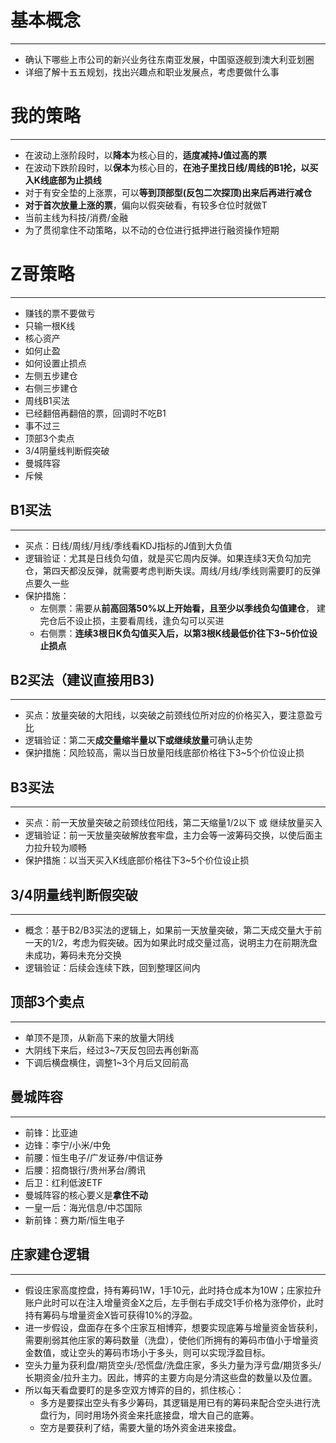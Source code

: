 # 基本概念
---
- 确认下哪些上市公司的新兴业务往东南亚发展，中国驱逐舰到澳大利亚划圈
- 详细了解十五五规划，找出兴趣点和职业发展点，考虑要做什么事

# 我的策略
---
- 在波动上涨阶段时，以**降本**为核心目的，**适度减持J值过高的票**
- 在波动下跌阶段时，以**保本**为核心目的，**在池子里找日线/周线的B1抡，以买入K线底部为止损线**
- 对于有安全垫的上涨票，可以**等到顶部型(反包二次探顶)出来后再进行减仓**
- **对于首次放量上涨的票**，偏向以假突破看，有较多仓位时就做T
- 当前主线为科技/消费/金融
- 为了贯彻拿住不动策略，以不动的仓位进行抵押进行融资操作短期
# Z哥策略
---
- 赚钱的票不要做亏
- 只输一根K线
- 核心资产
- 如何止盈
- 如何设置止损点
- 左侧五步建仓
- 右侧三步建仓
- 周线B1买法
- 已经翻倍再翻倍的票，回调时不吃B1
- 事不过三
- 顶部3个卖点
- 3/4阴量线判断假突破
- 曼城阵容
- 斥候
## B1买法
---
- 买点：日线/周线/月线/季线看KDJ指标的J值到大负值
- 逻辑验证：尤其是日线负勾值，就是买它周内反弹。如果连续3天负勾加完仓，第四天都没反弹，就需要考虑判断失误。周线/月线/季线则需要盯的反弹点要久一些
- 保护措施：
	- 左侧票：需要从**前高回落50%以上开始看，且至少以季线负勾值建仓**， 建完仓后不设止损，主要看周线，逢负勾可以买进
	- 右侧票：**连续3根日K负勾值买入后，以第3根K线最低价往下3~5价位设止损点**

## B2买法（建议直接用B3)
---
- 买点：放量突破的大阳线，以突破之前颈线位所对应的价格买入，要注意盈亏比
- 逻辑验证：第二天**成交量缩半量以下或继续放量**可确认走势
- 保护措施：风险较高，需以当日放量阳线底部价格往下3~5个价位设止损

## B3买法
---
- 买点：前一天放量突破之前颈线位阳线，第二天缩量1/2以下 或 继续放量买入
- 逻辑验证：前一天放量突破解放套牢盘，主力会等一波筹码交换，以使后面主力拉升较为顺畅
- 保护措施：以当天买入K线底部价格往下3~5个价位设止损

## 3/4阴量线判断假突破
---
- 概念：基于B2/B3买法的逻辑上，如果前一天放量突破，第二天成交量大于前一天的1/2，考虑为假突破。因为如果此时成交量过高，说明主力在前期洗盘未成功，筹码未充分交换
- 逻辑验证：后续会连续下跌，回到整理区间内

## 顶部3个卖点
---
- 单顶不是顶，从新高下来的放量大阴线
- 大阴线下来后，经过3~7天反包回去再创新高
- 下调后横盘横住，调整1~3个月后又回前高

## 曼城阵容
---
- 前锋：比亚迪
- 边锋：李宁/小米/中免
- 前腰：恒生电子/广发证券/中信证券
- 后腰：招商银行/贵州茅台/腾讯
- 后卫：红利低波ETF
- 曼城阵容的核心要义是**拿住不动**
- 一皇一后：海光信息/中芯国际
- 新前锋：赛力斯/恒生电子
## 庄家建仓逻辑
---
- 假设庄家高度控盘，持有筹码1W，1手10元，此时持仓成本为10W；庄家拉升账户此时可以在注入增量资金X之后，左手倒右手成交1手价格为涨停价，此时持有筹码与增量资金X皆可获得10%的浮盈。
- 进一步假设，盘面存在多个庄家互相博弈，想要实现底筹与增量资金皆获利，需要削弱其他庄家的筹码数量（洗盘），使他们所拥有的筹码市值小于增量资金数值，或让空头的筹码市场小于多头，则可以实现浮盈目标。
- 空头力量为获利盘/期货空头/恐慌盘/洗盘庄家，多头力量为浮亏盘/期货多头/长期资金/拉升主力。因此，博弈的主要方向是分清这些盘的数量以及位置。
- 所以每天看盘要盯的是多空双方博弈的目的，抓住核心：
	- 多方是要探出空头有多少筹码，其逻辑是用已有的筹码来配合空头进行洗盘行为，同时用场外资金来托底接盘，增大自己的底筹。
	- 空方是要获利了结，需要大量的场外资金进来接盘。
